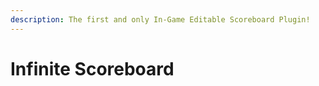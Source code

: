```yaml
---
description: The first and only In-Game Editable Scoreboard Plugin!
---
```


# Infinite Scoreboard

